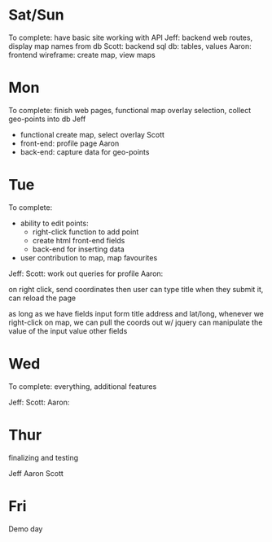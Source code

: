 # Sat/Sun
To complete: have basic site working with API
Jeff: backend web routes, display map names from db
Scott: backend sql db: tables, values
Aaron: frontend wireframe: create map, view maps

# Mon
To complete: finish web pages, functional map overlay selection, collect geo-points into db
Jeff
- functional create map, select overlay
Scott
- front-end: profile page
Aaron
- back-end: capture data for geo-points

# Tue
To complete: 
- ability to edit points:
  - right-click function to add point
  - create html front-end fields
  - back-end for inserting data
- user contribution to map, map favourites

Jeff: 
Scott: work out queries for profile
Aaron: 

on right click, send coordinates
then user can type title
when they submit it, can reload the page

as long as we have fields input form
title address and lat/long,
whenever we right-click on map, we can pull the coords out w/ jquery
can manipulate the value of the input value
other fields





# Wed
To complete: everything, additional features

Jeff: 
Scott: 
Aaron: 


# Thur
finalizing and testing

Jeff
Aaron
Scott

# Fri
Demo day



